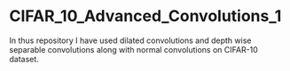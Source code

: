 # CIFAR_10_Advanced_Convolutions_1
In thus repository I have used dilated convolutions and depth wise separable convolutions  along with normal convolutions on CIFAR-10 dataset.
